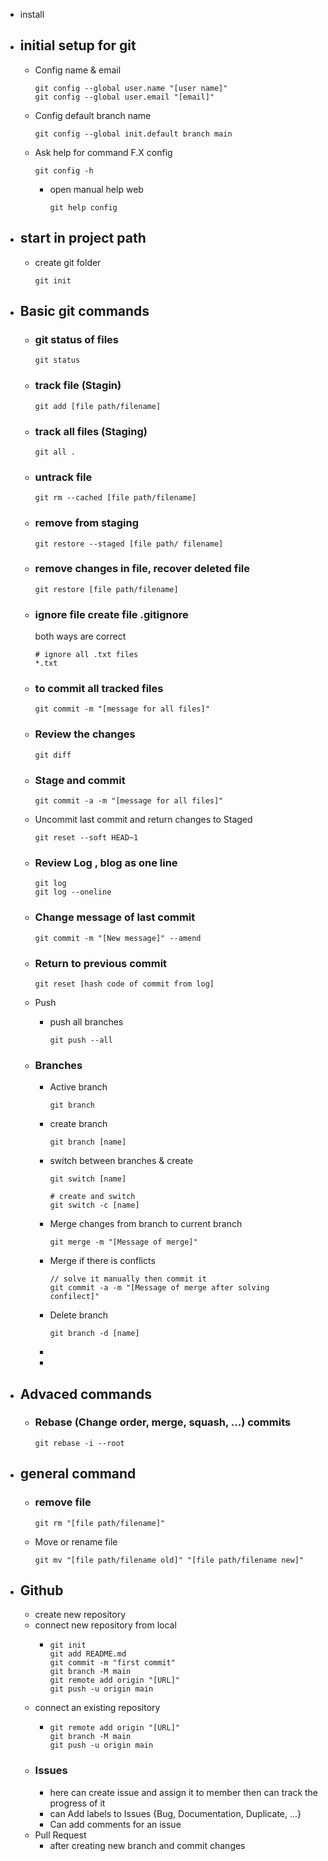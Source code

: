 - install
- ## initial setup  for git
	- Config name & email
	  
	  ```shell
	  git config --global user.name "[user name]"
	  git config --global user.email "[email]"
	  ```
	- Config default branch name
	  
	  ```shell
	  git config --global init.default branch main
	  ```
	- Ask help for command F.X config
	  
	  ```shell
	  git config -h
	  ```
		- open manual help web
		  
		  ```shell
		  git help config
		  ```
- ## start in project path
	- create git folder 
	  
	  ```shell
	  git init	
	  ```
- ## Basic git commands
	- ### git status of files
	  
	  ```shell
	  git status
	  ```
	- ### track file (Stagin)
	  
	  ```shell
	  git add [file path/filename]
	  ```
	- ### track all files (Staging)
	  
	  ```shell
	  git all .
	  ```
	- ### untrack file
	  
	  ```shell
	  git rm --cached [file path/filename]
	  ```
	- ### remove from staging
	  
	  ```shell
	  git restore --staged [file path/ filename]
	  ```
	- ### remove changes in file, recover deleted file
	  ```shell
	  git restore [file path/filename]
	  ```
	- ### ignore file create file .gitignore
	  both ways are correct
	  
	  ```shell
	  # ignore all .txt files
	  *.txt
	  ```
	- ### to commit all tracked files
	  
	  ```shell
	  git commit -m "[message for all files]"
	  ```
	- ### Review the changes 
	  
	  ```shell
	  git diff
	  ```
	- ### Stage and commit 
	  
	  ```shell
	  git commit -a -m "[message for all files]"
	  ```
	- Uncommit last commit and return changes to Staged
	  
	  ```shell
	  git reset --soft HEAD~1
	  ```
	- ### Review Log , blog as one line
	  
	  ```git log
	  git log
	  git log --oneline
	  ```
	- ### Change message of last commit
	  
	  ```shell
	  git commit -m "[New message]" --amend
	  ```
	- ### Return to previous commit 
	  
	  ```shell
	  git reset [hash code of commit from log]
	  ```
	- Push
		- push all branches
		  
		  ```shell
		  git push --all
		  ```
	- ### Branches
		- Active branch
		  
		  ```shell
		  git branch
		  ```
		- create branch
		  
		  ```shell
		  git branch [name]
		  ```
		- switch between branches & create
		  
		  ```shell
		  git switch [name]
		  
		  # create and switch
		  git switch -c [name]
		  ```
		- Merge changes from branch to current branch
		  
		  ```shell
		  git merge -m "[Message of merge]"
		  ```
		- Merge if there is conflicts
		  
		  ```shell
		  // solve it manually then commit it
		  git commit -a -m "[Message of merge after solving confilect]"
		  ```
		- Delete branch
		  
		  ```shell
		  git branch -d [name]
		  ```
		-
		-
- ## Advaced commands
	- ### Rebase (Change order, merge, squash, ...) commits 
	  
	  ```shell
	  git rebase -i --root
	  ```
- ## general command
	- ### remove file
	  
	  ```shell
	  git rm "[file path/filename]"
	  ```
	- Move or rename file
	  
	  ```shell
	  git mv "[file path/filename old]" "[file path/filename new]"
	  ```
- ## Github
	- create new repository
	- connect new repository from local
		- ```shell
		  git init
		  git add README.md
		  git commit -m "first commit"
		  git branch -M main
		  git remote add origin "[URL]"
		  git push -u origin main
		  ```
	- connect an existing repository
		- ```shell
		  git remote add origin "[URL]"
		  git branch -M main
		  git push -u origin main
		  ```
	- ### Issues
		- here can create issue and assign it to member then can track the progress of it
		- can Add labels to Issues {Bug, Documentation, Duplicate, ...}
		- Can add comments for an issue
	- Pull Request
		- after creating new branch and commit changes
